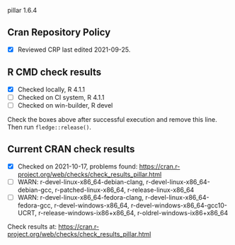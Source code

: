 pillar 1.6.4

## Cran Repository Policy

- [x] Reviewed CRP last edited 2021-09-25.

## R CMD check results

- [x] Checked locally, R 4.1.1
- [ ] Checked on CI system, R 4.1.1
- [ ] Checked on win-builder, R devel

Check the boxes above after successful execution and remove this line. Then run `fledge::release()`.

## Current CRAN check results

- [x] Checked on 2021-10-17, problems found: https://cran.r-project.org/web/checks/check_results_pillar.html
- [ ] WARN: r-devel-linux-x86_64-debian-clang, r-devel-linux-x86_64-debian-gcc, r-patched-linux-x86_64, r-release-linux-x86_64
- [ ] WARN: r-devel-linux-x86_64-fedora-clang, r-devel-linux-x86_64-fedora-gcc, r-devel-windows-x86_64, r-devel-windows-x86_64-gcc10-UCRT, r-release-windows-ix86+x86_64, r-oldrel-windows-ix86+x86_64

Check results at: https://cran.r-project.org/web/checks/check_results_pillar.html
